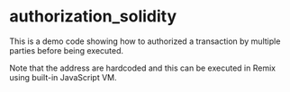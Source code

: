 # authorization_solidity

This is a demo code showing how to authorized a transaction by multiple parties before being executed.

Note that the address are hardcoded and this can be executed in Remix using built-in JavaScript VM.
